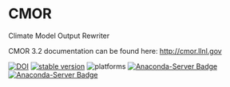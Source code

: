 # CMOR
Climate Model Output Rewriter

CMOR 3.2 documentation can be found here: http://cmor.llnl.gov


[![DOI](https://zenodo.org/badge/DOI/10.5281/zenodo.810184.svg)](https://doi.org/10.5281/zenodo.810184)
[![stable version](https://img.shields.io/badge/stable%20version-3.2.4-brightgreen.svg)](https://github.com/PCMDI/cmor/releases/tag/3.2.5)
![platforms](https://img.shields.io/badge/platforms-linux%20|%20osx-lightgrey.svg)
[![Anaconda-Server Badge](https://anaconda.org/pcmdi/cmor/badges/installer/conda.svg)](https://conda.anaconda.org/pcmdi)
[![Anaconda-Server Badge](https://anaconda.org/pcmdi/cmor/badges/downloads.svg)](https://anaconda.org/pcmdi)
